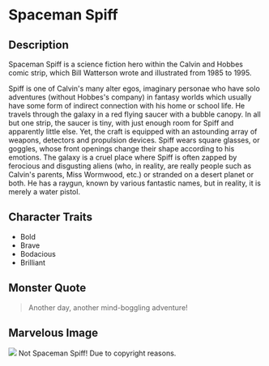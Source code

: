 # Spaceman Spiff

## Description
Spaceman Spiff is a science fiction hero within the Calvin and Hobbes comic strip, which Bill Watterson wrote and illustrated from 1985 to 1995. 

Spiff is one of Calvin's many alter egos, imaginary personae who have solo adventures (without Hobbes's company) in fantasy worlds which usually have some form of indirect connection with his home or school life. He travels through the galaxy in a red flying saucer with a bubble canopy. In all but one strip, the saucer is tiny, with just enough room for Spiff and apparently little else. Yet, the craft is equipped with an astounding array of weapons, detectors and propulsion devices. Spiff wears square glasses, or goggles, whose front openings change their shape according to his emotions. The galaxy is a cruel place where Spiff is often zapped by ferocious and disgusting aliens (who, in reality, are really people such as Calvin's parents, Miss Wormwood, etc.) or stranded on a desert planet or both. He has a raygun, known by various fantastic names, but in reality, it is merely a water pistol. 

## Character Traits
* Bold
* Brave
* Bodacious
* Brilliant

## Monster Quote
> Another day, another mind-boggling adventure!

## Marvelous Image
<img src="https://upload.wikimedia.org/wikipedia/commons/0/0d/Neil_Armstrong_pose.jpg"/>
Not Spaceman Spiff! Due to copyright reasons. 